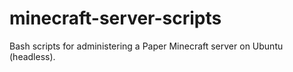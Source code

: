 # minecraft-server-scripts
Bash scripts for administering a Paper Minecraft server on Ubuntu (headless).
